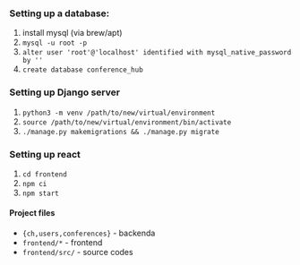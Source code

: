 ### Setting up a database:
 1. install mysql (via brew/apt)
 2. `mysql -u root -p`
 3. `alter user 'root'@'localhost' identified with mysql_native_password by ''`
 4. `create database conference_hub`

### Setting up Django server
 1. `python3 -m venv /path/to/new/virtual/environment`
 2. `source /path/to/new/virtual/environment/bin/activate`
 3. `./manage.py makemigrations && ./manage.py migrate`   
 
### Setting up react
 1. `cd frontend`
 2. `npm ci`
 3. `npm start`


#### Project files
  - `{ch,users,conferences}` - backenda
  - `frontend/*` - frontend
  - `frontend/src/` - source codes
